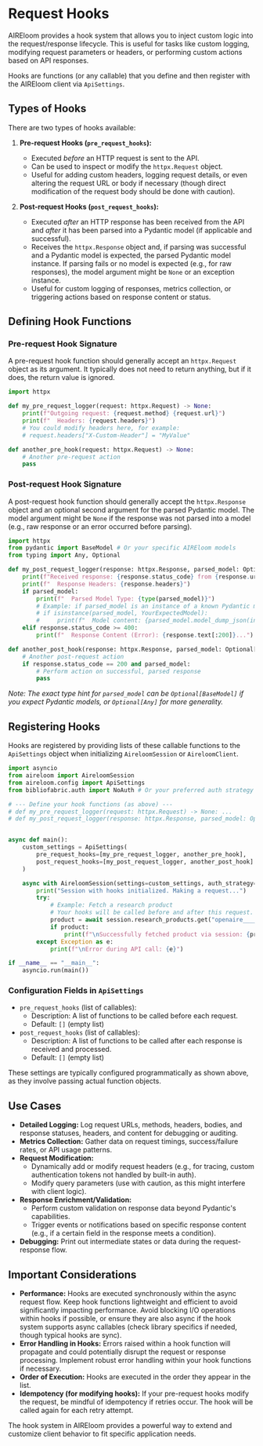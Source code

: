 # Request Hooks

AIREloom provides a hook system that allows you to inject custom logic into the request/response lifecycle. This is useful for tasks like custom logging, modifying request parameters or headers, or performing custom actions based on API responses.

Hooks are functions (or any callable) that you define and then register with the AIREloom client via `ApiSettings`.

## Types of Hooks

There are two types of hooks available:

1.  **Pre-request Hooks (`pre_request_hooks`):**
    *   Executed *before* an HTTP request is sent to the API.
    *   Can be used to inspect or modify the `httpx.Request` object.
    *   Useful for adding custom headers, logging request details, or even altering the request URL or body if necessary (though direct modification of the request body should be done with caution).

2.  **Post-request Hooks (`post_request_hooks`):**
    *   Executed *after* an HTTP response has been received from the API and *after* it has been parsed into a Pydantic model (if applicable and successful).
    *   Receives the `httpx.Response` object and, if parsing was successful and a Pydantic model is expected, the parsed Pydantic model instance. If parsing fails or no model is expected (e.g., for raw responses), the model argument might be `None` or an exception instance.
    *   Useful for custom logging of responses, metrics collection, or triggering actions based on response content or status.

## Defining Hook Functions

### Pre-request Hook Signature

A pre-request hook function should generally accept an `httpx.Request` object as its argument. It typically does not need to return anything, but if it does, the return value is ignored.

```python
import httpx

def my_pre_request_logger(request: httpx.Request) -> None:
    print(f"Outgoing request: {request.method} {request.url}")
    print(f"  Headers: {request.headers}")
    # You could modify headers here, for example:
    # request.headers["X-Custom-Header"] = "MyValue"

def another_pre_hook(request: httpx.Request) -> None:
    # Another pre-request action
    pass
```

### Post-request Hook Signature

A post-request hook function should generally accept the `httpx.Response` object and an optional second argument for the parsed Pydantic model. The model argument might be `None` if the response was not parsed into a model (e.g., raw response or an error occurred before parsing).

```python
import httpx
from pydantic import BaseModel # Or your specific AIREloom models
from typing import Any, Optional

def my_post_request_logger(response: httpx.Response, parsed_model: Optional[Any]) -> None:
    print(f"Received response: {response.status_code} from {response.url}")
    print(f"  Response Headers: {response.headers}")
    if parsed_model:
        print(f"  Parsed Model Type: {type(parsed_model)}")
        # Example: if parsed_model is an instance of a known Pydantic model
        # if isinstance(parsed_model, YourExpectedModel):
        #     print(f"  Model content: {parsed_model.model_dump_json(indent=2)}")
    elif response.status_code >= 400:
        print(f"  Response Content (Error): {response.text[:200]}...") # Log snippet of error

def another_post_hook(response: httpx.Response, parsed_model: Optional[Any]) -> None:
    # Another post-request action
    if response.status_code == 200 and parsed_model:
        # Perform action on successful, parsed response
        pass
```
*Note: The exact type hint for `parsed_model` can be `Optional[BaseModel]` if you expect Pydantic models, or `Optional[Any]` for more generality.*

## Registering Hooks

Hooks are registered by providing lists of these callable functions to the `ApiSettings` object when initializing `AireloomSession` or `AireloomClient`.

```python
import asyncio
from aireloom import AireloomSession
from aireloom.config import ApiSettings
from bibliofabric.auth import NoAuth # Or your preferred auth strategy

# --- Define your hook functions (as above) ---
# def my_pre_request_logger(request: httpx.Request) -> None: ...
# def my_post_request_logger(response: httpx.Response, parsed_model: Optional[Any]) -> None: ...


async def main():
    custom_settings = ApiSettings(
        pre_request_hooks=[my_pre_request_logger, another_pre_hook],
        post_request_hooks=[my_post_request_logger, another_post_hook]
    )

    async with AireloomSession(settings=custom_settings, auth_strategy=NoAuth()) as session:
        print("Session with hooks initialized. Making a request...")
        try:
            # Example: Fetch a research product
            # Your hooks will be called before and after this request.
            product = await session.research_products.get("openaire____::doi:10.5281/zenodo.7664304")
            if product:
                print(f"\nSuccessfully fetched product via session: {product.title}")
        except Exception as e:
            print(f"\nError during API call: {e}")

if __name__ == "__main__":
    asyncio.run(main())
```

### Configuration Fields in `ApiSettings`

*   `pre_request_hooks` (list of callables):
    *   Description: A list of functions to be called before each request.
    *   Default: `[]` (empty list)
*   `post_request_hooks` (list of callables):
    *   Description: A list of functions to be called after each response is received and processed.
    *   Default: `[]` (empty list)

These settings are typically configured programmatically as shown above, as they involve passing actual function objects.

## Use Cases

*   **Detailed Logging:** Log request URLs, methods, headers, bodies, and response statuses, headers, and content for debugging or auditing.
*   **Metrics Collection:** Gather data on request timings, success/failure rates, or API usage patterns.
*   **Request Modification:**
    *   Dynamically add or modify request headers (e.g., for tracing, custom authentication tokens not handled by built-in auth).
    *   Modify query parameters (use with caution, as this might interfere with client logic).
*   **Response Enrichment/Validation:**
    *   Perform custom validation on response data beyond Pydantic's capabilities.
    *   Trigger events or notifications based on specific response content (e.g., if a certain field in the response meets a condition).
*   **Debugging:** Print out intermediate states or data during the request-response flow.

## Important Considerations

*   **Performance:** Hooks are executed synchronously within the async request flow. Keep hook functions lightweight and efficient to avoid significantly impacting performance. Avoid blocking I/O operations within hooks if possible, or ensure they are also async if the hook system supports async callables (check library specifics if needed, though typical hooks are sync).
*   **Error Handling in Hooks:** Errors raised within a hook function will propagate and could potentially disrupt the request or response processing. Implement robust error handling within your hook functions if necessary.
*   **Order of Execution:** Hooks are executed in the order they appear in the list.
*   **Idempotency (for modifying hooks):** If your pre-request hooks modify the request, be mindful of idempotency if retries occur. The hook will be called again for each retry attempt.

The hook system in AIREloom provides a powerful way to extend and customize client behavior to fit specific application needs.
